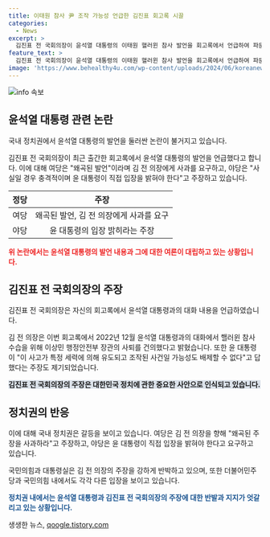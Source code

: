 ```yaml
---
title: 이태원 참사 尹 조작 가능성 언급한 김진표 회고록 시끌
categories:
  - News
excerpt: >
  김진표 전 국회의장이 윤석열 대통령의 이태원 핼러윈 참사 발언을 회고록에서 언급하여 파문을 일으키고 있다. 여당은 왜곡된 발언이라며 김 전 의장에게 사과를 요구하고, 야당은 사실이면 충격이라며 윤 대통령의 입장을 요구하고 있다. 이에 대통령실과 국민의힘은 김 전 의장의 발언을 비판하고, 더불어민주당은 윤 대통령의 극우 유튜버 의혹을 제기하고 있다.
feature_text: >
  김진표 전 국회의장이 윤석열 대통령의 이태원 핼러윈 참사 발언을 회고록에서 언급하여 파문을 일으키고 있다. 여당은 왜곡된 발언이라며 김 전 의장에게 사과를 요구하고, 야당은 사실이면 충격이라며 윤 대통령의 입장을 요구하고 있다. 이에 대통령실과 국민의힘은 김 전 의장의 발언을 비판하고, 더불어민주당은 윤 대통령의 극우 유튜버 의혹을 제기하고 있다.
image: 'https://www.behealthy4u.com/wp-content/uploads/2024/06/koreanews.jpg'
---
```


<p><img src="https://www.behealthy4u.com/wp-content/uploads/2024/06/koreanews.jpg" alt="info 속보" /></p>

<h2 data-ke-size="size26">윤석열 대통령 관련 논란</h2>

<p>국내 정치권에서 윤석열 대통령의 발언을 둘러싼 논란이 불거지고 있습니다. </p>

<p data-ke-size="size16">김진표 전 국회의장이 최근 출간한 회고록에서 윤석열 대통령의 발언을 언급했다고 합니다. 이에 대해 여당은 "왜곡된 발언"이라며 김 전 의장에게 사과를 요구하고, 야당은 "사실일 경우 충격적이며 윤 대통령이 직접 입장을 밝혀야 한다"고 주장하고 있습니다.</p>

<table>
<thead>
<tr>
<th style="text-align: center;">정당</th>
<th style="text-align: center;">주장</th>
</tr>
</thead>
<tbody>
<tr>
<td style="text-align: center;">여당</td>
<td style="text-align: center;">왜곡된 발언, 김 전 의장에게 사과를 요구</td>
</tr>
<tr>
<td style="text-align: center;">야당</td>
<td style="text-align: center;">윤 대통령의 입장 밝히라는 주장</td>
</tr>
</tbody>
</table>

<p><b><span style="color: #ee2323;">위 논란에서는 윤석열 대통령의 발언 내용과 그에 대한 여론이 대립하고 있는 상황입니다.</span></b></p>

<h2 data-ke-size="size26">김진표 전 국회의장의 주장</h2>

<p>김진표 전 국회의장은 자신의 회고록에서 윤석열 대통령과의 대화 내용을 언급하였습니다. </p>

<p data-ke-size="size16">김 전 의장은 이번 회고록에서 2022년 12월 윤석열 대통령과의 대화에서 핼러윈 참사 수습을 위해 이상민 행정안전부 장관의 사퇴를 건의했다고 밝혔습니다. 또한 윤 대통령이 "이 사고가 특정 세력에 의해 유도되고 조작된 사건일 가능성도 배제할 수 없다"고 답했다는 주장도 제기되었습니다.</p>

<p><b><span style="background-color: #21538527;">김진표 전 국회의장의 주장은 대한민국 정치에 관한 중요한 사안으로 인식되고 있습니다.</span></b></p>

<h2 data-ke-size="size26">정치권의 반응</h2>

<p>이에 대해 국내 정치권은 갈등을 보이고 있습니다. 여당은 김 전 의장을 향해 "왜곡된 주장을 사과하라"고 주장하고, 야당은 윤 대통령이 직접 입장을 밝혀야 한다고 요구하고 있습니다.</p>

<p data-ke-size="size16">국민의힘과 대통령실은 김 전 의장의 주장을 강하게 반박하고 있으며, 또한 더불어민주당과 국민의힘 내에서도 각각 다른 입장을 보이고 있습니다.</p>

<p><b><span style="color: #1a5490;">정치권 내에서는 윤석열 대통령과 김진표 전 국회의장의 주장에 대한 반발과 지지가 엇갈리고 있는 상황입니다.</span></b></p>
생생한 뉴스, <a href="https://qoogle.tistory.com" rel="dofollow">qoogle.tistory.com</a>



